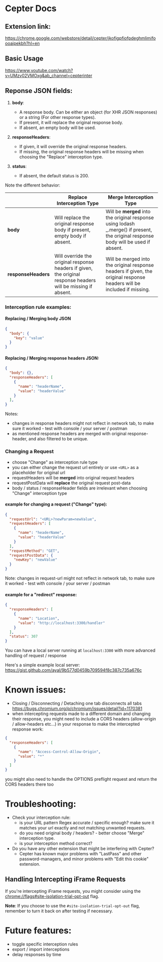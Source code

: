 # Cepter Docs

## Extension link:
https://chrome.google.com/webstore/detail/cepter/jkofigpfiofpdeghmlimifoooaipekbh?hl=en

## Basic Usage 

https://www.youtube.com/watch?v=UMzv02VMOxg&ab_channel=cepterinter

## Reponse JSON fields:

1. **body**:
   - A response body. Can be either an object (for XHR JSON responses) or a string (For other response types).
   - If present, it will replace the original response body.
   - If absent, an empty body will be used.

2. **responseHeaders**:
   - If given, it will override the original response headers.
   - If missing, the original response headers will be missing when choosing the "Replace" interception type.

3. **status**:
   - If absent, the default status is 200.

Note the different behavior:

|               | Replace Interception Type                            | Merge Interception Type                                                 |
|---------------|----------------------------------------------------|------------------------------------------------------------|
| **body**      | Will replace the original response body if present, empty body if absent. | Will be **merged** into the original response using lodash _.merge() if present, the original response body will be used if absent. |
| **responseHeaders** | Will override the original response headers if given, the original response headers will be missing if absent. | Will be merged into the original response headers if given, the original response headers will be included if missing. |



### Interception rule examples:

#### Replacing / Merging body JSON
```json
{
  "body": {
    "key": "value"
  }
}
```

#### Replacing / Merging response headers JSON:
```json
{
  "body": {},
  "responseHeaders": [
    {
      "name": "headerName",
      "value": "headerValue"
    }
  ],
}
```
Notes:
- changes in response headers might not reflect in network tab, to make sure it worked - test with console / your server / postman
- as mentioned response headers are merged with original response-header, and also filtered to be unique.

### Changing a Request
- choose "Change" as interception rule type
- you can either change the request url entirely or use `<URL>` as a placeholder for original url
- requestHeaders will be **merged** into original request headers
- requestPostData will **replace** the original request post-data
- body / status / responseHeader fields are irrelevant when choosing "Change" interception type

#### example for changing a request ("Change" type):
```json
{
  "requestUrl": "<URL>?newParam=newValue",
  "requestHeaders": [
    {
      "name": "headerName",
      "value": "headerValue"
    }
  ],
  "requestMethod": "GET",
  "requestPostData": {
    "newKey": "newValue"
  }
}
```
Note: changes in request-url might not reflect in network tab, to make sure it worked - test with console / your server / postman

#### example for a "redirect" response:
```json
{
  "responseHeaders": [
    {
      "name": "Location",
      "value": "http://localhost:3300/handler"
    }
  ],
  "status": 307
}
```
You can have a local server running at `localhost:3300` with more advanced handling of request / response

Here's a simple example local server: https://gist.github.com/ayal/9b577d0459b709594f8c387c735a676c

# Known issues:
- Closing / Disconnecting / Detaching one tab disconnects all tabs https://bugs.chromium.org/p/chromium/issues/detail?id=1170381
- when intercepting requests made to a different domain and changing their response, you might need to include a CORS headers (allow-origin / allow-headers etc...) in your response to make the intercepted response work:
```json
{
  "responseHeaders": [
    {
      "name": "Access-Control-Allow-Origin",
      "value": "*"
    }
  ]
}
```
you might also need to handle the OPTIONS preflight request and return the CORS headers there too

# Troubleshooting:
- Check your interception rule:
  - is your URL pattern Regex accurate / specific enough? make sure it matches your url exactly and not matching unwanted requests.
  - do you need original body / headers? - better choose "Merge" interception type.
  - is your interception method correct?
 - Do you have any other extension that might be interfering with Cepter?
    - Cepter has known major problems with "LastPass" and other password-managers, and minor problems with "Edit this cookie" extension.

## Handling Intercepting iFrame Requests

If you're intercepting iFrame requests, you might consider using the [chrome://flags#site-isolation-trial-opt-out](chrome://flags#site-isolation-trial-opt-out)
 flag.

**Note**: If you choose to use the `#site-isolation-trial-opt-out` flag, remember to turn it back on after testing if necessary.

# Future features:
- toggle specific interception rules
- export / import interceptions
- delay responses by time
